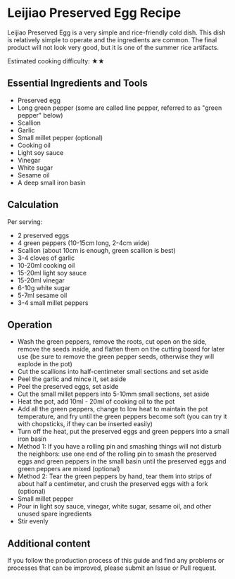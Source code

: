 # Leijiao Preserved Egg Recipe

Leijiao Preserved Egg is a very simple and rice-friendly cold dish. This dish is relatively simple to operate and the ingredients are common. The final product will not look very good, but it is one of the summer rice artifacts.

Estimated cooking difficulty: ★★

## Essential Ingredients and Tools

- Preserved egg
- Long green pepper (some are called line pepper, referred to as "green pepper" below)
- Scallion
- Garlic
- Small millet pepper (optional)
- Cooking oil
- Light soy sauce
- Vinegar
- White sugar
- Sesame oil
- A deep small iron basin

## Calculation

Per serving:

- 2 preserved eggs
- 4 green peppers (10-15cm long, 2-4cm wide)
- Scallion (about 10cm is enough, green scallion is best)
- 3-4 cloves of garlic
- 10-20ml cooking oil
- 15-20ml light soy sauce
- 15-20ml vinegar
- 6-10g white sugar
- 5-7ml sesame oil
- 3-4 small millet peppers

## Operation

- Wash the green peppers, remove the roots, cut open on the side, remove the seeds inside, and flatten them on the cutting board for later use (be sure to remove the green pepper seeds, otherwise they will explode in the pot)
- Cut the scallions into half-centimeter small sections and set aside
- Peel the garlic and mince it, set aside
- Peel the preserved eggs, set aside
- Cut the small millet peppers into 5-10mm small sections, set aside
- Heat the pot, add 10ml - 20ml of cooking oil to the pot
- Add all the green peppers, change to low heat to maintain the pot temperature, and fry until the green peppers become soft (you can try it with chopsticks, if they can be inserted easily)
- Turn off the heat, put the preserved eggs and green peppers into a small iron basin
- Method 1: If you have a rolling pin and smashing things will not disturb the neighbors: use one end of the rolling pin to smash the preserved eggs and green peppers in the small basin until the preserved eggs and green peppers are mixed (optional)
- Method 2: Tear the green peppers by hand, tear them into strips of about half a centimeter, and crush the preserved eggs with a fork (optional)
- Small millet pepper
- Pour in light soy sauce, vinegar, white sugar, sesame oil, and other unused spare ingredients
- Stir evenly

## Additional content

If you follow the production process of this guide and find any problems or processes that can be improved, please submit an Issue or Pull request.
